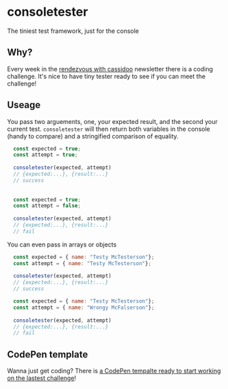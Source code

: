# consoletester
The tiniest test framework, just for the console

## Why?
Every week in the [rendezvous with cassidoo](https://cassidoo.co/newsletter/) newsletter there is a coding challenge. It's nice to have tiny tester ready to see if you can meet the challenge!

## Useage
You pass two arguements, one, your expected result, and the second your current test. `consoletester` will then return both variables in the console (handy to compare) and a stringified comparison of equality.

``` javascript
  const expected = true;
  const attempt = true;
  
  consoletester(expected, attempt)
  // {expected:...}, {result:...}
  // success
  
  
  const expected = true;
  const attempt = false;
  
  consoletester(expected, attempt)
  // {expected:...}, {result:...}
  // fail
```
You can even pass in arrays or objects

``` javascript
  const expected = { name: "Testy McTesterson"};
  const attempt = { name: "Testy McTesterson"};
  
  consoletester(expected, attempt)
  // {expected:...}, {result:...}
  // success
```

``` javascript
  const expected = { name: "Testy McTesterson"};
  const attempt = { name: "Wrongy McFalserson"};
  
  consoletester(expected, attempt)
  // {expected:...}, {result:...}
  // fail
```

## CodePen template
Wanna just get coding? There is [a CodePen tempalte ready to start working on the lastest challenge](
https://codepen.io/pen/?template=caf33254915b99e6031c7f92ac174771
)!
